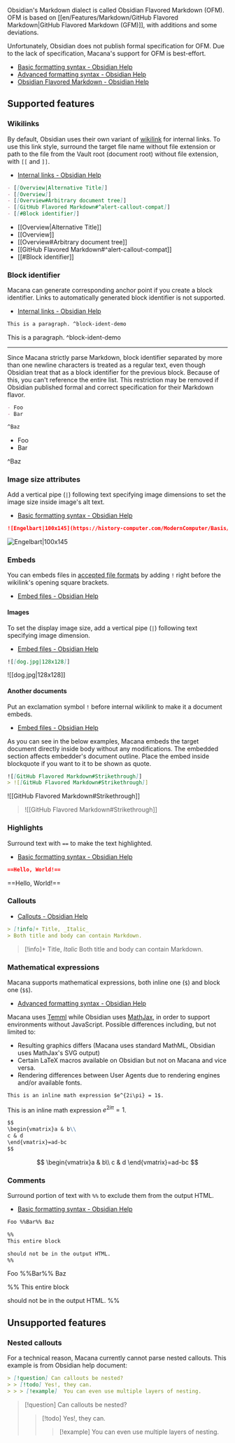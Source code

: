 Obsidian's Markdown dialect is called Obsidian Flavored Markdown (OFM).
OFM is based on [[en/Features/Markdown/GitHub Flavored Markdown|GitHub Flavored Markdown (GFM)]], with additions and some deviations.

Unfortunately, Obsidian does not publish formal specification for OFM.
Due to the lack of specification, Macana's support for OFM is best-effort.

- [Basic formatting syntax - Obsidian Help](https://help.obsidian.md/Editing+and+formatting/Basic+formatting+syntax)
- [Advanced formatting syntax - Obsidian Help](https://help.obsidian.md/Editing+and+formatting/Advanced+formatting+syntax)
- [Obsidian Flavored Markdown - Obsidian Help](https://help.obsidian.md/Editing+and+formatting/Obsidian+Flavored+Markdown)

## Supported features

### Wikilinks

By default, Obsidian uses their own variant of [wikilink](https://en.wikipedia.org/wiki/Help:Link) for internal links.
To use this link style, surround the target file name without file extension or path to the file from the Vault root (document root) without file extension, with `[[` and `]]`.

- [Internal links - Obsidian Help](https://help.obsidian.md/Linking+notes+and+files/Internal+links)

```markdown
- [[Overview|Alternative Title]]
- [[Overview]]
- [[Overview#Arbitrary document tree]]
- [[GitHub Flavored Markdown#^alert-callout-compat]]
- [[#Block identifier]]
```

- [[Overview|Alternative Title]]
- [[Overview]]
- [[Overview#Arbitrary document tree]]
- [[GitHub Flavored Markdown#^alert-callout-compat]]
- [[#Block identifier]]

### Block identifier

Macana can generate corresponding anchor point if you create a block identifier.
Links to automatically generated block identifier is not supported.

- [Internal links - Obsidian Help](https://help.obsidian.md/Linking+notes+and+files/Internal+links#Link+to+a+block+in+a+note)

```markdown
This is a paragraph. ^block-ident-demo
```

This is a paragraph. ^block-ident-demo

---

Since Macana strictly parse Markdown, block identifier separated by more than one newline characters is treated as a regular text, even though Obsidian treat that as a block identifier for the previous block.
Because of this, you can't reference the entire list.
This restriction may be removed if Obsidian published formal and correct specification for their Markdown flavor.

```markdown
- Foo
- Bar

^Baz
```

- Foo
- Bar

^Baz

### Image size attributes

Add a vertical pipe (`|`) following text specifying image dimensions to set the image size inside image's alt text.

- [Basic formatting syntax - Obsidian Help](https://help.obsidian.md/Editing+and+formatting/Basic+formatting+syntax#External+images)

```markdown
![Engelbart|100x145](https://history-computer.com/ModernComputer/Basis/images/Engelbart.jpg)
```

![Engelbart|100x145](https://history-computer.com/ModernComputer/Basis/images/Engelbart.jpg)

### Embeds

You can embeds files in [accepted file formats](https://help.obsidian.md/Files+and+folders/Accepted+file+formats) by adding `!` right before the wikilink's opening square brackets.

- [Embed files - Obsidian Help](https://help.obsidian.md/Linking+notes+and+files/Embed+files)

#### Images

To set the display image size, add a vertical pipe (`|`) following text specifying image dimension.

- [Embed files - Obsidian Help](https://help.obsidian.md/Linking+notes+and+files/Embed+files#Embed+an+image+in+a+note)

```markdown
![[dog.jpg|128x128]]
```

![[dog.jpg|128x128]]

#### Another documents

Put an exclamation symbol `!` before internal wikilink to make it a document embeds.

- [Embed files - Obsidian Help](https://help.obsidian.md/Linking+notes+and+files/Embed+files#Embed+a+note+in+another+note)

As you can see in the below examples, Macana embeds the target document directly inside body without any modifications. The embedded section affects embedder's document outline. 
Place the embed inside blockquote if you want to it to be shown as quote.

```markdown
![[GitHub Flavored Markdown#Strikethrough]]
> ![[GitHub Flavored Markdown#Strikethrough]]
```

![[GitHub Flavored Markdown#Strikethrough]]

> ![[GitHub Flavored Markdown#Strikethrough]]
### Highlights

Surround text with `==` to make the text highlighted.

- [Basic formatting syntax - Obsidian Help](https://help.obsidian.md/Editing+and+formatting/Basic+formatting+syntax#Bold,%20italics,%20highlights)

```markdown
==Hello, World!==
```

==Hello, World!==

### Callouts

- [Callouts - Obsidian Help](https://help.obsidian.md/Editing+and+formatting/Callouts)

```markdown
> [!info]+ Title, _Italic_
> Both title and body can contain Markdown.
```

> [!info]+ Title, _Italic_
> Both title and body can contain Markdown.

### Mathematical expressions

Macana supports mathematical expressions, both inline one (`$`) and block one (`$$`).

- [Advanced formatting syntax - Obsidian Help](https://help.obsidian.md/Editing+and+formatting/Advanced+formatting+syntax#Math)

Macana uses [Temml](https://temml.org/) while Obsidian uses [MathJax](https://docs.mathjax.org/en/latest/basic/mathjax.html), in order to support environments without JavaScript.
Possible differences including, but not limited to:

- Resulting graphics differs (Macana uses standard MathML, Obsidian uses MathJax's SVG output)
- Certain LaTeX macros available on Obsidian but not on Macana and vice versa.
- Rendering differences between User Agents due to rendering engines and/or available fonts.

```markdown
This is an inline math expression $e^{2i\pi} = 1$.
```

This is an inline math expression $e^{2i\pi} = 1$.

```markdown
$$
\begin{vmatrix}a & b\\
c & d
\end{vmatrix}=ad-bc
$$
```

$$
\begin{vmatrix}a & b\\
c & d
\end{vmatrix}=ad-bc
$$

### Comments

Surround portion of text with `%%` to exclude them from the output HTML.

- [Basic formatting syntax - Obsidian Help](https://help.obsidian.md/Editing+and+formatting/Basic+formatting+syntax#Comments)

```markdown
Foo %%Bar%% Baz

%%
This entire block

should not be in the output HTML.
%%
```

Foo %%Bar%% Baz

%%
This entire block

should not be in the output HTML.
%%

## Unsupported features

### Nested callouts

For a technical reason, Macana currently cannot parse nested callouts.
This example is from Obsidian help document:

```markdown
> [!question] Can callouts be nested?
> > [!todo] Yes!, they can.
> > > [!example]  You can even use multiple layers of nesting.
```

> [!question] Can callouts be nested?
> > [!todo] Yes!, they can.
> > > [!example]  You can even use multiple layers of nesting.